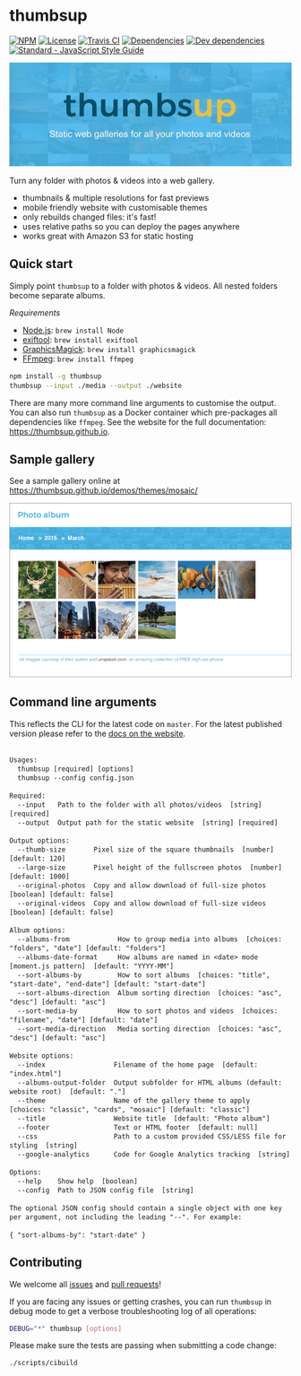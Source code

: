 # thumbsup

[![NPM](http://img.shields.io/npm/v/thumbsup.svg?style=flat)](https://npmjs.org/package/thumbsup)
[![License](http://img.shields.io/npm/l/thumbsup.svg?style=flat)](https://github.com/thumbsup/thumbsup)
[![Travis CI](https://travis-ci.org/thumbsup/thumbsup.svg?branch=master)](https://travis-ci.org/thumbsup/thumbsup)
[![Dependencies](http://img.shields.io/david/thumbsup/thumbsup.svg?style=flat)](https://david-dm.org/thumbsup/thumbsup)
[![Dev dependencies](https://david-dm.org/thumbsup/thumbsup/dev-status.svg?style=flat)](https://david-dm.org/thumbsup/thumbsup?type=dev)
[![Standard - JavaScript Style Guide](https://img.shields.io/badge/code_style-standard-brightgreen.svg)](http://standardjs.com/)

![banner](banner.jpg)

Turn any folder with photos &amp; videos into a web gallery.

- thumbnails & multiple resolutions for fast previews
- mobile friendly website with customisable themes
- only rebuilds changed files: it's fast!
- uses relative paths so you can deploy the pages anywhere
- works great with Amazon S3 for static hosting

## Quick start

Simply point `thumbsup` to a folder with photos &amp; videos. All nested folders become separate albums.

*Requirements*
- [Node.js](http://nodejs.org/): `brew install Node`
- [exiftool](http://www.sno.phy.queensu.ca/~phil/exiftool/): `brew install exiftool`
- [GraphicsMagick](http://www.graphicsmagick.org/): `brew install graphicsmagick`
- [FFmpeg](http://www.ffmpeg.org/): `brew install ffmpeg`


```bash
npm install -g thumbsup
thumbsup --input ./media --output ./website
```

There are many more command line arguments to customise the output.
You can also run `thumbsup` as a Docker container which pre-packages all dependencies like `ffmpeg`.
See the website for the full documentation: https://thumbsup.github.io.

## Sample gallery

See a sample gallery online at https://thumbsup.github.io/demos/themes/mosaic/

![sample gallery](screenshot.png)

## Command line arguments

This reflects the CLI for the latest code on `master`.
For the latest published version please refer to the [docs on the website](https://thumbsup.github.io).

<!-- START cli -->
```

Usages:
  thumbsup [required] [options]
  thumbsup --config config.json

Required:
  --input   Path to the folder with all photos/videos  [string] [required]
  --output  Output path for the static website  [string] [required]

Output options:
  --thumb-size       Pixel size of the square thumbnails  [number] [default: 120]
  --large-size       Pixel height of the fullscreen photos  [number] [default: 1000]
  --original-photos  Copy and allow download of full-size photos  [boolean] [default: false]
  --original-videos  Copy and allow download of full-size videos  [boolean] [default: false]

Album options:
  --albums-from            How to group media into albums  [choices: "folders", "date"] [default: "folders"]
  --albums-date-format     How albums are named in <date> mode [moment.js pattern]  [default: "YYYY-MM"]
  --sort-albums-by         How to sort albums  [choices: "title", "start-date", "end-date"] [default: "start-date"]
  --sort-albums-direction  Album sorting direction  [choices: "asc", "desc"] [default: "asc"]
  --sort-media-by          How to sort photos and videos  [choices: "filename", "date"] [default: "date"]
  --sort-media-direction   Media sorting direction  [choices: "asc", "desc"] [default: "asc"]

Website options:
  --index                 Filename of the home page  [default: "index.html"]
  --albums-output-folder  Output subfolder for HTML albums (default: website root)  [default: "."]
  --theme                 Name of the gallery theme to apply  [choices: "classic", "cards", "mosaic"] [default: "classic"]
  --title                 Website title  [default: "Photo album"]
  --footer                Text or HTML footer  [default: null]
  --css                   Path to a custom provided CSS/LESS file for styling  [string]
  --google-analytics      Code for Google Analytics tracking  [string]

Options:
  --help    Show help  [boolean]
  --config  Path to JSON config file  [string]

The optional JSON config should contain a single object with one key per argument, not including the leading "--". For example:

{ "sort-albums-by": "start-date" }

```

<!-- END cli -->

## Contributing

We welcome all [issues](https://github.com/thumbsup/thumbsup/issues)
and [pull requests](https://github.com/thumbsup/thumbsup/pulls)!

If you are facing any issues or getting crashes, you can run `thumbsup` in debug mode
to get a verbose troubleshooting log of all operations:

```bash
DEBUG="*" thumbsup [options]
```

Please make sure the tests are passing when submitting a code change:

```bash
./scripts/cibuild
```

